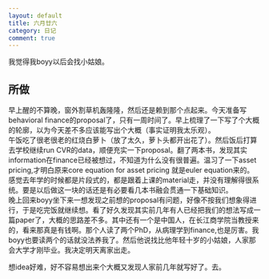 ```yaml
---
layout: default
title: 六月廿六
category: 日记
comment: true
---
```


我觉得我boyy以后会找小姑娘。

## 所做
早上醒的不算晚，窗外割草机轰隆隆，然后还是赖到那个点起来。今天准备写behavioral finance的proposal了，只有一周时间了。早上梳理了一下写了个大概的轮廓，以为今天差不多应该能写出个大概（事实证明我太乐观）。    
午饭吃了很老很老的红烧白萝卜（放了太久，萝卜头都开出花了）。然后饭后打算去学校继续run CVR的data，顺便充实一下proposal。翻了两本书，发现其实information在finance已经被想过，不知道为什么没有很普遍。温习了一下asset pricing,才明白原来core equation for asset pricing 就是euler equation来的。感觉去年学的时候都是片段式的，都是跟着上课的material走，并没有理解得很系统。要是以后做这一块的话还是有必要看几本书融会贯通一下基础知识。   
晚上回来boyy坐下来一想发现之前想的proposal有问题，好像不按我们想象得进行，于是吃完饭就继续想。看了好久发现其实前几年有人已经把我们的想法写成一篇paper了，大概的思路差不多。其中还有一个是中国人，在长江商学院当教授来的，看来那真是有钱啊。那个人读了两个PhD，从病理学到finance,也是厉害。我boyy也要读两个的话就没法养我了。然后他说找比他年轻十岁的小姑娘，人家那会大学才刚毕业。我决定明天离家出走。     
   
想idea好难，好不容易想出来个大概又发现人家前几年就写好了。去。